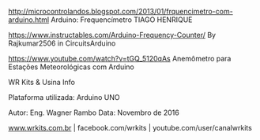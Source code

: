 http://microcontrolandos.blogspot.com/2013/01/frquencimetro-com-arduino.html
Arduino: Frequencímetro
 TIAGO HENRIQUE 


https://www.instructables.com/Arduino-Frequency-Counter/
By Rajkumar2506 in CircuitsArduino


https://www.youtube.com/watch?v=tGQ_5120qAs
 Anemômetro para Estações Meteorológicas com Arduino


   WR Kits & Usina Info


   Plataforma utilizada: Arduino UNO


   Autor: Eng. Wagner Rambo  Data: Novembro de 2016

   www.wrkits.com.br | facebook.com/wrkits | youtube.com/user/canalwrkits